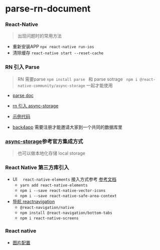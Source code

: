 # parse-rn-document

### React-Native
> 出现问题时的常用方法

* 重新安装APP ``npx react-native run-ios``
* 清除缓存 `` react-native start --reset-cache  ``


### RN 引入 Parse 
> RN 需要parse ``npm install parse `` 和 parse sotrage `` npm i @react-native-community/async-storage`` 一起才能使用

* [parse doc](http://docs.parseplatform.org/js/guide/#getting-started)
* [rn 引入 async-storage](https://react-native-async-storage.github.io/async-storage/docs/install)
* [示例代码](https://github.com/ZAZA-CITY/parse-rn-document/tree/main)

* [back4app](https://www.back4app.com/) 需要注册才能邀请大家到一个共同的数据库里



### [async-storage](https://www.npmjs.com/package/@react-native-community/async-storage/v/1.11.0-alpha.0)参考官方集成方式 
> 也可以做本地化存储 local storage



### React Native 第三方库引入
* UI ``  react-native-elements`` 接入方式参考 [参考文档](https://reactnativeelements.com/docs/)
	* `` yarn add react-native-elements ``
	* `` npm i --save react-native-vector-icons ``
	* `` npm i --save react-native-safe-area-context ``
* [导航 reactnavigation](https://reactnavigation.org/docs/getting-started)
	* `` @react-navigation/native ``
	* `` npm install @react-navigation/bottom-tabs ``
	* `` npm i react-native-screens ``



### React native 
* [图片配置](https://reactnative.cn/docs/images)
